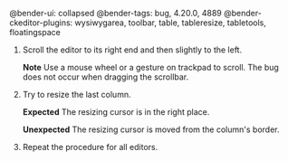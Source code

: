 @bender-ui: collapsed
@bender-tags: bug, 4.20.0, 4889
@bender-ckeditor-plugins: wysiwygarea, toolbar, table, tableresize, tabletools, floatingspace

1. Scroll the editor to its right end and then slightly to the left.

	**Note** Use a mouse wheel or a gesture on trackpad to scroll. The bug does not occur when dragging the scrollbar.
1. Try to resize the last column.

	**Expected** The resizing cursor is in the right place.

	**Unexpected** The resizing cursor is moved from the column's border.
1. Repeat the procedure for all editors.
